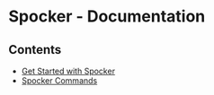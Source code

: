 # Spocker - Documentation

## Contents

- [Get Started with Spocker](docker-spark-get-started.md)
- [Spocker Commands](docker-spark-commands.md)
